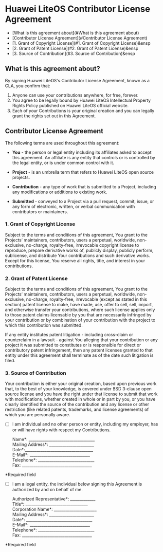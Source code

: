 
# Huawei LiteOS Contributor License Agreement  

* [What is this agreement about](#What is this agreement about)
* [Contributor License Agreement](#Contributor License Agreement)
* [1. Grant of Copyright License](#1. Grant of Copyright License)&ensp
* [2. Grant of Patent License](#2. Grant of Patent License)&ensp
* [3. Source of Contribution](#3. Source of Contribution)&ensp

## What is this agreement about?

By signing Huawei LiteOS's Contributor License Agreement, known as a CLA, you confirm that:

1.	Anyone can use your contributions anywhere, for free, forever.  
2.	You agree to be legally bound by Huawei LiteOS Intellectual Property Rights Policy published on Huawei LiteOS official website.   
3.	Each of your Contributions is your original creation and you can legally grant the rights set out in this Agreement.  

## Contributor License Agreement

The following terms are used throughout this agreement:  

* **You** - the person or legal entity including its affiliates asked to accept this agreement. An affiliate is any entity that controls or is controlled by the legal entity, or is under common control with it.  

* **Project** - is an umbrella term that refers to Huawei LiteOS open source projects.  

* **Contribution** - any type of work that is submitted to a Project, including any modifications or additions to existing work.  

* **Submitted** - conveyed to a Project via a pull request, commit, issue, or any form of electronic, written, or verbal communication with contributors or maintainers.  

### 1. Grant of Copyright License
Subject to the terms and conditions of this agreement, You grant to the Projects’ maintainers, contributors, users a perpetual, worldwide, non-exclusive, no-charge, royalty-free, irrevocable copyright license to reproduce, prepare derivative works of, publicly display, publicly perform, sublicense, and distribute Your contributions and such derivative works. Except for this license, You reserve all rights, title, and interest in your contributions.  

### 2. Grant of Patent License 

Subject to the terms and conditions of this agreement, You grant to the Projects’ maintainers, contributors, users a perpetual, worldwide, non-exclusive, no-charge, royalty-free, irrevocable (except as stated in this section) patent license to make, have made, use, offer to sell, sell, import, and otherwise transfer your contributions, where such license applies only to those patent claims licensable by you that are necessarily infringed by your contribution or by combination of your contribution with the project to which this contribution was submitted.  

If any entity institutes patent litigation - including cross-claim or counterclaim in a lawsuit - against You alleging that your contribution or any project it was submitted to constitutes or is responsible for direct or contributory patent infringement, then any patent licenses granted to that entity under this agreement shall terminate as of the date such litigation is filed.  

### 3. Source of Contribution  

Your contribution is either your original creation, based upon previous work that, to the best of your knowledge, is covered under BSD 3-clause open source license and you have the right under that license to submit that work with modifications, whether created in whole or in part by you, or you have clearly identified the source of the contribution and any license or other restriction (like related patents, trademarks, and license agreements) of which you are personally aware.  

- [ ] I am individual and no other person or entity, including my employer, has or will have rights with respect my Contributions.  

	Name*: __________________________________  
	Mailing Address*: _______________________  
	Date*:___________________________________  
	E-Mail*:  _______________________________  
	Telephone*: _____________________________  
	Fax: ____________________________________    


*Required field
 
- [ ] I am a legal entity, the individual below signing this Agreement is authorized by and on behalf of me.  

	Authorized Representative*: _____________  
	Title*:  ________________________________  
	Corporation Name*: ______________________  
	Mailing Address*: _______________________  
	Date*: __________________________________  
	E-Mail*:  _______________________________  
	Telephone*: _____________________________  
	Fax: ____________________________________  

*Required field
